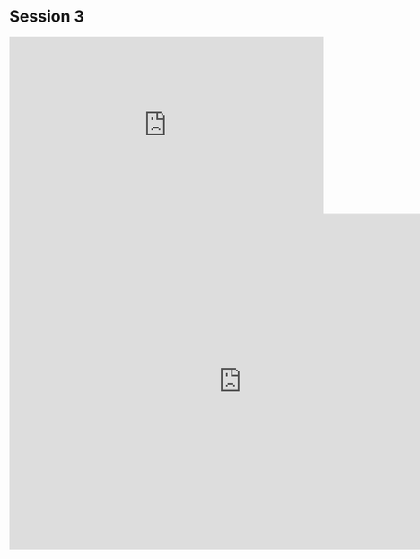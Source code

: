 # Session 3

<iframe width="560" height="315" src="https://www.youtube-nocookie.com/embed/EWkE6DgTl8Y" frameborder="0" allow="autoplay; encrypted-media" allowfullscreen></iframe>

<iframe id="iframe_container" frameborder="0" webkitallowfullscreen="" mozallowfullscreen="" allowfullscreen="" allow="autoplay; fullscreen" width="825" height="600" src="https://prezi.com/embed/20pqxtcebma3/?bgcolor=ffffff&amp;lock_to_path=0&amp;autoplay=0&amp;autohide_ctrls=0&amp;landing_data=bHVZZmNaNDBIWnNjdEVENDRhZDFNZGNIUE43MHdLNWpsdFJLb2ZHanI0cXhKTFlYUEpuN1p5QW1MZnJRemhuUTFRPT0&amp;landing_sign=cd5dglrVGvx7BgKSxfg1djCOZd2NV4g0275xA44rDJs"></iframe>

